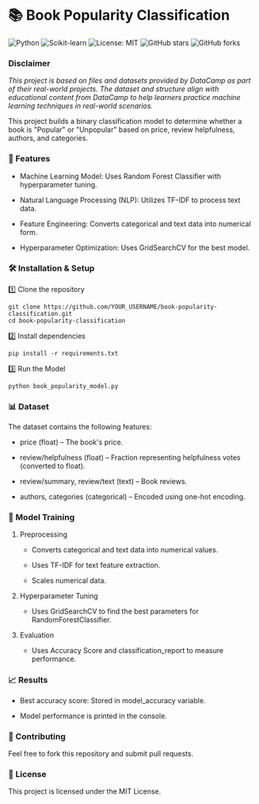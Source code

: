 # 📚 Book Popularity Classification

![Python](https://img.shields.io/badge/Python-3.8-blue)
![Scikit-learn](https://img.shields.io/badge/Scikit--learn-0.24-orange)
![License: MIT](https://img.shields.io/badge/License-MIT-green)
![GitHub stars](https://img.shields.io/github/stars/wrrnchng/What-makes-a-Good-Book)
![GitHub forks](https://img.shields.io/github/forks/wrrnchng/What-makes-a-Good-Book)

### Disclaimer
*This project is based on files and datasets provided by DataCamp as part of their real-world projects. The dataset and structure align with educational content from DataCamp to help learners practice machine learning techniques in real-world scenarios.*

This project builds a binary classification model to determine whether a book is "Popular" or "Unpopular" based on price, review helpfulness, authors, and categories.

### 🚀 Features

  - Machine Learning Model: Uses Random Forest Classifier with hyperparameter tuning.

  - Natural Language Processing (NLP): Utilizes TF-IDF to process text data.

  - Feature Engineering: Converts categorical and text data into numerical form.

  - Hyperparameter Optimization: Uses GridSearchCV for the best model.
    
### 🛠️ Installation & Setup

1️⃣ Clone the repository
    
    git clone https://github.com/YOUR_USERNAME/book-popularity-classification.git
    cd book-popularity-classification

2️⃣ Install dependencies

    pip install -r requirements.txt

3️⃣ Run the Model

    python book_popularity_model.py

### 📊 Dataset

The dataset contains the following features:

  - price (float) – The book's price.

  - review/helpfulness (float) – Fraction representing helpfulness votes (converted to float).

  - review/summary, review/text (text) – Book reviews.

  - authors, categories (categorical) – Encoded using one-hot encoding.

### 🤖 Model Training

1. Preprocessing

    - Converts categorical and text data into numerical values.

    - Uses TF-IDF for text feature extraction.

    - Scales numerical data.

2. Hyperparameter Tuning

    - Uses GridSearchCV to find the best parameters for RandomForestClassifier.

3. Evaluation

    - Uses Accuracy Score and classification_report to measure performance.

### 📈 Results

  - Best accuracy score: Stored in model_accuracy variable.

  - Model performance is printed in the console.

### 🤝 Contributing

Feel free to fork this repository and submit pull requests.

### 📜 License

This project is licensed under the MIT License.

